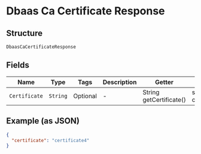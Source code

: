 
# Dbaas Ca Certificate Response

## Structure

`DbaasCaCertificateResponse`

## Fields

| Name | Type | Tags | Description | Getter | Setter |
|  --- | --- | --- | --- | --- | --- |
| `Certificate` | `String` | Optional | - | String getCertificate() | setCertificate(String certificate) |

## Example (as JSON)

```json
{
  "certificate": "certificate4"
}
```

